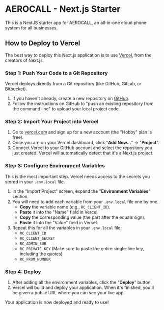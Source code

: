 # AEROCALL - Next.js Starter

This is a NextJS starter app for AEROCALL, an all-in-one cloud phone system for all businesses.

## How to Deploy to Vercel

The best way to deploy this Next.js application is to use [Vercel](https://vercel.com), from the creators of Next.js.

### Step 1: Push Your Code to a Git Repository

Vercel deploys directly from a Git repository (like GitHub, GitLab, or Bitbucket).

1.  If you haven't already, create a new repository on [GitHub](https://github.com/new).
2.  Follow the instructions on GitHub to "push an existing repository from the command line" to upload your local project code.

### Step 2: Import Your Project into Vercel

1.  Go to [vercel.com](https://vercel.com) and sign up for a new account (the "Hobby" plan is free).
2.  Once you are on your Vercel dashboard, click "**Add New...**" -> "**Project**".
3.  Connect Vercel to your GitHub account and select the repository you just created. Vercel will automatically detect that it's a Next.js project.

### Step 3: Configure Environment Variables

This is the most important step. Vercel needs access to the secrets you stored in your `.env.local` file.

1.  In the "Import Project" screen, expand the "**Environment Variables**" section.
2.  You will need to add each variable from your `.env.local` file one by one.
    *   **Copy** the variable name (e.g., `RC_CLIENT_ID`).
    *   **Paste** it into the "Name" field in Vercel.
    *   **Copy** the corresponding value (the part after the equals sign).
    *   **Paste** it into the "Value" field in Vercel.
3.  Repeat this for all the variables in your `.env.local` file:
    *   `RC_CLIENT_ID`
    *   `RC_CLIENT_SECRET`
    *   `RC_ADMIN_SUB`
    *   `RC_PRIVATE_KEY` (Make sure to paste the entire single-line key, including the quotes)
    *   `RC_FROM_NUMBER`

### Step 4: Deploy

1.  After adding all the environment variables, click the "**Deploy**" button.
2.  Vercel will build and deploy your application. When it's finished, you'll be given a public URL where you can see your live app.

Your application is now deployed and ready to use!
